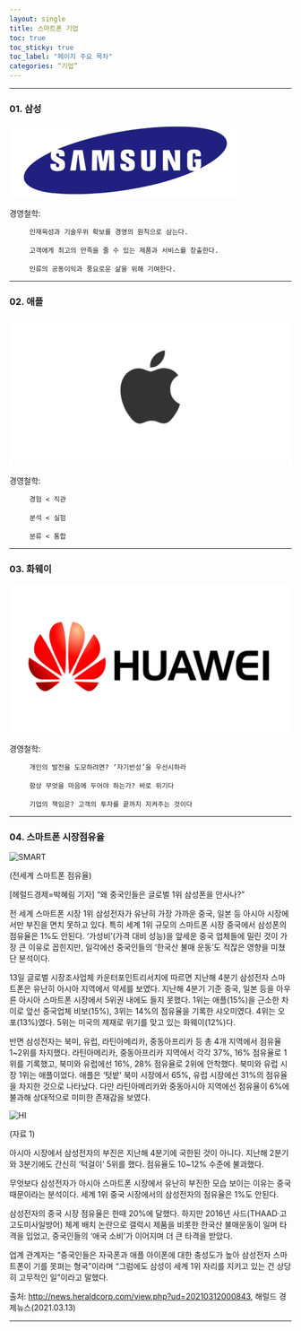 ```yaml
---
layout: single
title: 스마트폰 기업
toc: true
toc_sticky: true
toc_label: "페이지 주요 목차"
categories: “기업”
---
```


---
### 01. 삼성
![SAMSUNG](/assets/images/SAMSUNG.png)

경영철학:

         인재육성과 기술우위 확보를 경영의 원칙으로 삼는다.

         고객에게 최고의 만족을 줄 수 있는 제품과 서비스를 창출한다.
         
         인류의 공동이익과 풍요로운 삶을 위해 기여한다.
         
---
### 02. 애플
![APPLE](/assets/images/APPLE.png)

경영철학: 

         경험 < 직관 

         분석 < 실험
         
         분류 < 통합
         
---
### 03. 화웨이
![HUAWEI](/assets/images/HUAWEI.png)

경영철학: 

         개인의 발전을 도모하려면? ‘자기반성’을 우선시하라 

         항상 무엇을 마음에 두어야 하는가? 바로 위기다
         
         기업의 책임은? 고객의 투자를 끝까지 지켜주는 것이다

---
### 04. 스마트폰 시장점유율
![SMART](https://postfiles.pstatic.net/MjAyMDA0MTNfMTE2/MDAxNTg2NzQzMzUyNjEy.7mVVB4bvBwdZNOpU1WaPhv9eRe6D2Y2GHuJodmTVhz0g.RbteYXe9frOdzE9xYnvhR0xVvW61ytqwlOKko4tEg6og.PNG.okpk1006/%EC%84%B8%EA%B3%84%ED%9C%B4%EB%8C%80%ED%8F%B0%EC%A0%90%EC%9C%A0%EC%9C%A8.png?type=w773)

(전세계 스마트폰 점유율)

[헤럴드경제=박혜림 기자] “왜 중국인들은 글로벌 1위 삼성폰을 안사나?”

전 세계 스마트폰 시장 1위 삼성전자가 유난히 가장 가까운 중국, 일본 등 아시아 시장에서만 부진을 면치 못하고 있다. 특히 세계 1위 규모의 스마트폰 시장 중국에서 삼성폰의 점유율은 1%도 안된다. ‘가성비’(가격 대비 성능)을 앞세운 중국 업체들에 밀린 것이 가장 큰 이유로 꼽힌지만, 일각에선 중국인들의 ‘한국산 불매 운동’도 적잖은 영향을 미쳤단 분석이다.


13일 글로벌 시장조사업체 카운터포인트리서치에 따르면 지난해 4분기 삼성전자 스마트폰은 유난히 아시아 지역에서 약세를 보였다. 지난해 4분기 기준 중국, 일본 등을 아우른 아시아 스마트폰 시장에서 5위권 내에도 들지 못했다. 1위는 애플(15%)을 근소한 차이로 앞선 중국업체 비보(15%), 3위는 14%의 점유율을 기록한 샤오미였다. 4위는 오포(13%)였다. 5위는 미국의 제재로 위기를 맞고 있는 화웨이(12%)다.

반면 삼성전자는 북미, 유럽, 라틴아메리카, 중동아프리카 등 총 4개 지역에서 점유율 1~2위를 차지했다. 라틴아메리카, 중동아프리카 지역에서 각각 37%, 16% 점유율로 1위를 기록했고, 북미와 유럽에선 16%, 28% 점유율로 2위에 안착했다. 북미와 유럽 시장 1위는 애플이었다. 애플은 ‘텃밭’ 북미 시장에서 65%, 유럽 시장에선 31%의 점유율을 차지한 것으로 나타났다. 다만 라틴아메리카와 중동아시아 지역에선 점유율이 6%에 불과해 상대적으로 미미한 존재감을 보였다.


![HI](http://res.heraldm.com/content/image/2021/03/12/20210312000724_0.jpg)

(자료 1)

아시아 시장에서 삼성전자의 부진은 지난해 4분기에 국한된 것이 아니다. 지난해 2분기와 3분기에도 간신히 ‘턱걸이’ 5위를 했다. 점유율도 10~12% 수준에 불과했다.

무엇보다 삼성전자가 아시아 스마트폰 시장에서 유난히 부진한 모습 보이는 이유는 중국 때문이라는 분석이다. 세계 1위 중국 시장에서의 삼성전자의 점유율은 1%도 안된다.


삼성전자의 중국 시장 점유율은 한때 20%에 달했다. 하지만 2016년 사드(THAAD·고고도미사일방어) 체계 배치 논란으로 갤럭시 제품을 비롯한 한국산 불매운동이 일며 타격을 입었고, 중국인들의 ‘애국 소비’가 이어지며 더 큰 타격을 받았다.

업계 관계자는 “중국인들은 자국폰과 애플 아이폰에 대한 충성도가 높아 삼성전자 스마트폰이 기를 못펴는 형국”이라며 “그럼에도 삼성이 세계 1위 자리를 지키고 있는 건 상당히 고무적인 일”이라고 말했다.

출처: http://news.heraldcorp.com/view.php?ud=20210312000843, 해럴드 경제뉴스(2021.03.13)

---
